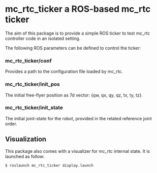 # mc\_rtc\_ticker a ROS-based mc\_rtc ticker

The aim of this package is to provide a simple ROS ticker to test mc\_rtc controller code in an isolated setting.

The following ROS parameters can be defined to control the ticker:

### mc\_rtc\_ticker/conf

Provides a path to the configuration file loaded by mc\_rtc.

### mc\_rtc\_ticker/init\_pos

The initial free-flyer position as 7d vector: {qw, qx, qy, qz, tx, ty, tz}.

### mc\_rtc\_ticker/init\_state

The initial joint-state for the robot, provided in the related reference joint order.

## Visualization

This package also comes with a visualizer for mc\_rtc internal state. It is launched as follow:

```bash
$ roslaunch mc_rtc_ticker display.launch
```
